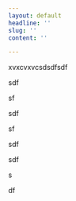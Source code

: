 ```yaml
---
layout: default
headline: ''
slug: ''
content: ''

---
```

xvxcvxvcsdsdfsdf

sdf

sf

sdf

sf

sdf

sdf

s

df